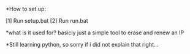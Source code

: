 *How to set up:

[1] Run setup.bat
[2] Run run.bat

*what is it used for?
basicly just a simple tool to erase and renew an IP


*Still learning python, so sorry if i did not explain that right...
